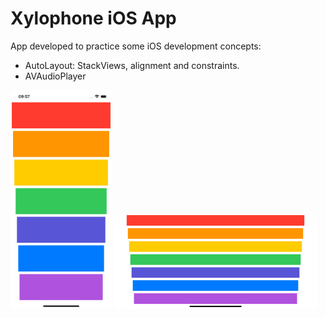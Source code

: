 # Xylophone iOS App

App developed to practice some iOS development concepts:
  - AutoLayout: StackViews, alignment and constraints.
  - AVAudioPlayer
  
<img src="Documentation/screenShot_iPhone13_portrait.png" alt="screenshot portrait" title="image Title" height="350"/>
<img src="Documentation/screenShot_iPhone13_landscape.png" alt="screenshot portrait" title="image Title" height="150"/>
